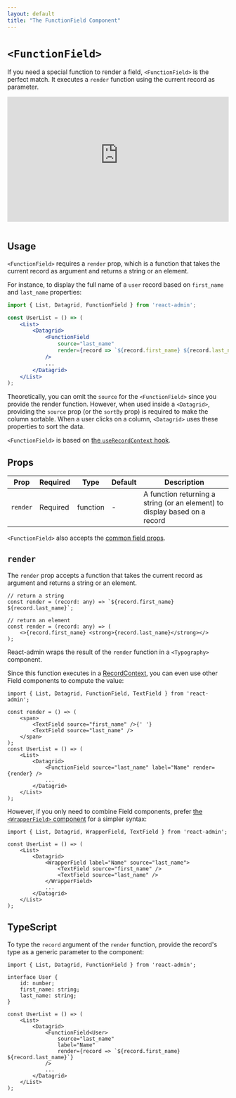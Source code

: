 ```yaml
---
layout: default
title: "The FunctionField Component"
---
```


# `<FunctionField>`

If you need a special function to render a field, `<FunctionField>` is the perfect match. It executes a `render` function using the current record as parameter.

<iframe src="https://www.youtube-nocookie.com/embed/gcgefw79QdM" title="YouTube video player" frameborder="0" allow="accelerometer; autoplay; clipboard-write; encrypted-media; gyroscope; picture-in-picture; web-share" allowfullscreen style="aspect-ratio: 16 / 9;width:100%;margin-bottom:1em;"></iframe>

## Usage

`<FunctionField>` requires a `render` prop, which is a function that takes the current record as argument and returns a string or an element.

For instance, to display the full name of a `user` record based on `first_name` and `last_name` properties:

```jsx
import { List, Datagrid, FunctionField } from 'react-admin';

const UserList = () => (
    <List>
        <Datagrid>
            <FunctionField
                source="last_name"
                render={record => `${record.first_name} ${record.last_name}`}
            />
            ...
        </Datagrid>
    </List>
);
```

Theoretically, you can omit the `source` for the `<FunctionField>` since you provide the render function. However, when used inside a `<Datagrid>`, providing the `source` prop (or the `sortBy` prop) is required to make the column sortable. When a user clicks on a column, `<Datagrid>` uses these properties to sort the data.

`<FunctionField>` is based on [the `useRecordContext` hook](./useRecordContext.md).

## Props

| Prop     | Required | Type     | Default | Description                                                                |
| -------- | -------- | -------- | ------- | -------------------------------------------------------------------------- |
| `render` | Required | function | -       | A function returning a string (or an element) to display based on a record |

`<FunctionField>` also accepts the [common field props](./Fields.md#common-field-props).

## `render`

The `render` prop accepts a function that takes the current record as argument and returns a string or an element.

```tsx
// return a string
const render = (record: any) => `${record.first_name} ${record.last_name}`;

// return an element
const render = (record: any) => (
    <>{record.first_name} <strong>{record.last_name}</strong></>
);
```

React-admin wraps the result of the `render` function in a `<Typography>` component.

Since this function executes in a [RecordContext](./useRecordContext.md), you can even use other Field components to compute the value:

```tsx
import { List, Datagrid, FunctionField, TextField } from 'react-admin';

const render = () => (
    <span>
        <TextField source="first_name" />{' '}
        <TextField source="last_name" />
    </span>
);
const UserList = () => (
    <List>
        <Datagrid>
            <FunctionField source="last_name" label="Name" render={render} />
            ...
        </Datagrid>
    </List>
);
```

However, if you only need to combine Field components, prefer [the `<WrapperField>` component](./WrapperField.md) for a simpler syntax:

```tsx
import { List, Datagrid, WrapperField, TextField } from 'react-admin';

const UserList = () => (
    <List>
        <Datagrid>
            <WrapperField label="Name" source="last_name">
                <TextField source="first_name" />
                <TextField source="last_name" />
            </WrapperField>
            ...
        </Datagrid>
    </List>
);
```

## TypeScript

To type the `record` argument of the `render` function, provide the record's type as a generic parameter to the component:

```tsx
import { List, Datagrid, FunctionField } from 'react-admin';

interface User {
    id: number;
    first_name: string;
    last_name: string;
}

const UserList = () => (
    <List>
        <Datagrid>
            <FunctionField<User>
                source="last_name"
                label="Name"
                render={record => `${record.first_name} ${record.last_name}`}
            />
            ...
        </Datagrid>
    </List>
);
```